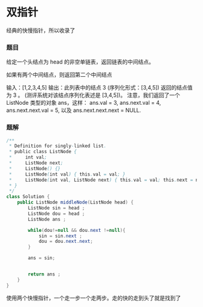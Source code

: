 #   双指针
经典的快慢指针，所以收录了  

### 题目
给定一个头结点为 head 的非空单链表，返回链表的中间结点。

如果有两个中间结点，则返回第二个中间结点

输入：[1,2,3,4,5]
输出：此列表中的结点 3 (序列化形式：[3,4,5])
返回的结点值为 3 。 (测评系统对该结点序列化表述是 [3,4,5])。
注意，我们返回了一个 ListNode 类型的对象 ans，这样：
ans.val = 3, ans.next.val = 4, ans.next.next.val = 5, 以及 ans.next.next.next = NULL.

### 题解
```Java
/**
 * Definition for singly-linked list.
 * public class ListNode {
 *     int val;
 *     ListNode next;
 *     ListNode() {}
 *     ListNode(int val) { this.val = val; }
 *     ListNode(int val, ListNode next) { this.val = val; this.next = next; }
 * }
 */
class Solution {
    public ListNode middleNode(ListNode head) {
        ListNode sin = head ;
        ListNode dou = head ; 
        ListNode ans ;

        while(dou!=null && dou.next !=null){
            sin = sin.next ; 
            dou = dou.next.next; 
        }

        ans = sin;


        return ans ;  
    }
}
```
使用两个快慢指针，一个走一步一个走两步。走的快的走到头了就是找到了
